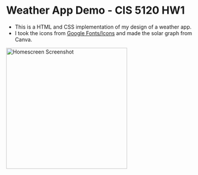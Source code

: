 # Weather App Demo - CIS 5120 HW1
- This is a HTML and CSS implementation of my design of a weather app. 
- I took the icons from [Google Fonts/Icons](https://fonts.google.com/icons) and made the solar graph from Canva.
  
<img width="325" alt="Homescreen Screenshot" src="https://github.com/xuelikesnow/weather-app/assets/77033634/2829730c-14e9-4f84-8732-04ce89f53f45">


